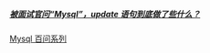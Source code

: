 ##### [被面试官问“Mysql”，update 语句到底做了些什么？](https://zhuanlan.zhihu.com/p/107853769)

[Mysql 百问系列](https://juejin.im/post/5e4f90596fb9a07cc845a451)